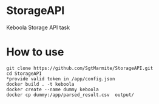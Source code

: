 # StorageAPI
 Keboola Storage API task

# How to use
```
git clone https://github.com/SgtMarmite/StorageAPI.git
cd StorageAPI
*provide valid token in /app/config.json
docker build . -t keboola
docker create --name dummy keboola
docker cp dummy:/app/parsed_result.csv  output/
```